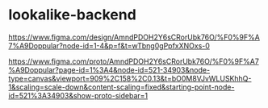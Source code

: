 # lookalike-backend

https://www.figma.com/design/AmndPDOH2Y6sCRorUbk76O/%F0%9F%A7%A9Doppular?node-id=1-4&p=f&t=wTbng0gPpfxXNOxs-0

https://www.figma.com/proto/AmndPDOH2Y6sCRorUbk76O/%F0%9F%A7%A9Doppular?page-id=1%3A4&node-id=521-34903&node-type=canvas&viewport=909%2C158%2C0.13&t=bO0M8VJvWLUSKhhQ-1&scaling=scale-down&content-scaling=fixed&starting-point-node-id=521%3A34903&show-proto-sidebar=1
